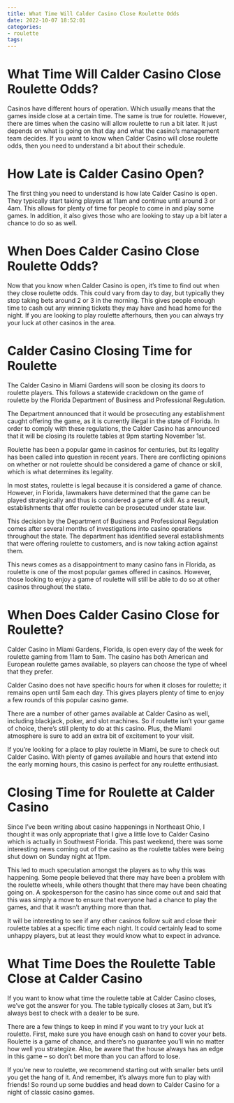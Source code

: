 ```yaml
---
title: What Time Will Calder Casino Close Roulette Odds
date: 2022-10-07 18:52:01
categories:
- roulette
tags:
---
```



#  What Time Will Calder Casino Close Roulette Odds?

Casinos have different hours of operation. Which usually means that the games inside close at a certain time. The same is true for roulette. However, there are times when the casino will allow roulette to run a bit later. It just depends on what is going on that day and what the casino’s management team decides. If you want to know when Calder Casino will close roulette odds, then you need to understand a bit about their schedule.

# How Late is Calder Casino Open?

The first thing you need to understand is how late Calder Casino is open. They typically start taking players at 11am and continue until around 3 or 4am. This allows for plenty of time for people to come in and play some games. In addition, it also gives those who are looking to stay up a bit later a chance to do so as well.

# When Does Calder Casino Close Roulette Odds?

Now that you know when Calder Casino is open, it’s time to find out when they close roulette odds. This could vary from day to day, but typically they stop taking bets around 2 or 3 in the morning. This gives people enough time to cash out any winning tickets they may have and head home for the night. If you are looking to play roulette afterhours, then you can always try your luck at other casinos in the area.

#  Calder Casino Closing Time for Roulette

The Calder Casino in Miami Gardens will soon be closing its doors to roulette players. This follows a statewide crackdown on the game of roulette by the Florida Department of Business and Professional Regulation.

The Department announced that it would be prosecuting any establishment caught offering the game, as it is currently illegal in the state of Florida. In order to comply with these regulations, the Calder Casino has announced that it will be closing its roulette tables at 9pm starting November 1st.

Roulette has been a popular game in casinos for centuries, but its legality has been called into question in recent years. There are conflicting opinions on whether or not roulette should be considered a game of chance or skill, which is what determines its legality.

In most states, roulette is legal because it is considered a game of chance. However, in Florida, lawmakers have determined that the game can be played strategically and thus is considered a game of skill. As a result, establishments that offer roulette can be prosecuted under state law.

This decision by the Department of Business and Professional Regulation comes after several months of investigations into casino operations throughout the state. The department has identified several establishments that were offering roulette to customers, and is now taking action against them.

This news comes as a disappointment to many casino fans in Florida, as roulette is one of the most popular games offered in casinos. However, those looking to enjoy a game of roulette will still be able to do so at other casinos throughout the state.

#  When Does Calder Casino Close for Roulette?

Calder Casino in Miami Gardens, Florida, is open every day of the week for roulette gaming from 11am to 5am. The casino has both American and European roulette games available, so players can choose the type of wheel that they prefer.

Calder Casino does not have specific hours for when it closes for roulette; it remains open until 5am each day. This gives players plenty of time to enjoy a few rounds of this popular casino game.

There are a number of other games available at Calder Casino as well, including blackjack, poker, and slot machines. So if roulette isn’t your game of choice, there’s still plenty to do at this casino. Plus, the Miami atmosphere is sure to add an extra bit of excitement to your visit.

If you’re looking for a place to play roulette in Miami, be sure to check out Calder Casino. With plenty of games available and hours that extend into the early morning hours, this casino is perfect for any roulette enthusiast.

#  Closing Time for Roulette at Calder Casino




Since I’ve been writing about casino happenings in Northeast Ohio, I thought it was only appropriate that I give a little love to Calder Casino which is actually in Southwest Florida. This past weekend, there was some interesting news coming out of the casino as the roulette tables were being shut down on Sunday night at 11pm.

This led to much speculation amongst the players as to why this was happening. Some people believed that there may have been a problem with the roulette wheels, while others thought that there may have been cheating going on. A spokesperson for the casino has since come out and said that this was simply a move to ensure that everyone had a chance to play the games, and that it wasn’t anything more than that.

It will be interesting to see if any other casinos follow suit and close their roulette tables at a specific time each night. It could certainly lead to some unhappy players, but at least they would know what to expect in advance.

#  What Time Does the Roulette Table Close at Calder Casino

If you want to know what time the roulette table at Calder Casino closes, we’ve got the answer for you. The table typically closes at 3am, but it’s always best to check with a dealer to be sure.

There are a few things to keep in mind if you want to try your luck at roulette. First, make sure you have enough cash on hand to cover your bets. Roulette is a game of chance, and there’s no guarantee you’ll win no matter how well you strategize. Also, be aware that the house always has an edge in this game – so don’t bet more than you can afford to lose.

If you’re new to roulette, we recommend starting out with smaller bets until you get the hang of it. And remember, it’s always more fun to play with friends! So round up some buddies and head down to Calder Casino for a night of classic casino games.